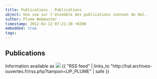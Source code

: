 ```yaml
---
title: Publications - Publications
ubject: Une vue sur l'ensemble des publications connues de Hal.
suthor: Plume Webmaster
timestamp: 2012-02-12 07:21:38 +0200
embedded: true
tags: 
---
```


## Publications

<p>Information available as <img src="img/feed-14x14.png" /> {{ "RSS feed" | links_to "http://hal.archives-ouvertes.fr/rss.php?tampon=LIP_PLUME" | safe }}</p>

<p></p>
<div class="publis"></div>


[RSS feed]: http://feed2js.org//feed2js.php?src=http%3A%2F%2Fhal.archives-ouvertes.fr%2Frss.php%3Ftampon%3DLIP_PLUME&chan=title&num=0&desc=1&date=y&targ=y&html=y

